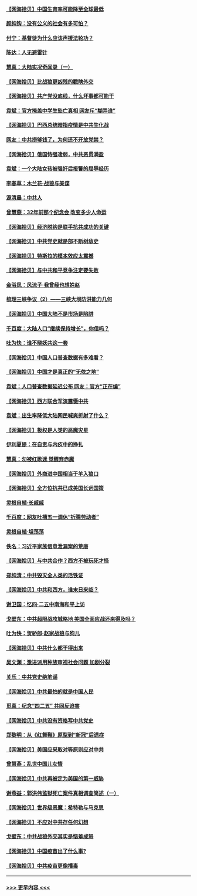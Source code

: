 #### [【网海拾贝】中国生育率可能降至全球最低](../pages/nsc993/n12948793.md?t=05151501) 
#### [颜纯钩：没有公义的社会有多可怕？](../pages/nsc993/n12947626.md?t=05151501) 
#### [付宁：基督徒为什么应该声援法轮功？](../pages/nsc993/n12947233.md?t=05151501) 
#### [陈达：人无避雷针](../pages/nsc993/n12947098.md?t=05151501) 
#### [慧真：大陆实况奇闻录（一）](../pages/nsc993/n12945811.md?t=05151501) 
#### [【网海拾贝】比战狼更凶残的戳瞎外交](../pages/nsc993/n12945717.md?t=05151501) 
#### [【网海拾贝】共产党没底线，什么坏事都可能干](../pages/nsc993/n12942090.md?t=05151501) 
#### [袁斌：官方掩盖中学生坠亡真相 网友斥“糊弄谁”](../pages/nsc993/n12942029.md?t=05151501) 
#### [【网海拾贝】巴西总统暗指疫情是中共生化战](../pages/nsc993/n12938999.md?t=05151501) 
#### [网友：中共捞够钱了，为何还不开放党禁？](../pages/nsc993/n12938952.md?t=05151501) 
#### [【网海拾贝】俄国恃强凌弱，中共恶贯满盈](../pages/nsc993/n12936626.md?t=05151501) 
#### [袁斌：一个大陆女孩被强奸后报警的屈辱经历](../pages/nsc993/n12936547.md?t=05151501) 
#### [李春草：木兰花·战狼与美谍](../pages/nsc993/n12935995.md?t=05151501) 
#### [源清晨：中共人](../pages/nsc993/n12935589.md?t=05151501) 
#### [曾慧燕：32年前那个纪念会 改变多少人命运](../pages/nsc993/n12934233.md?t=05151501) 
#### [【网海拾贝】经济脱钩是联手抗共成功的关键](../pages/nsc993/n12934176.md?t=05151501) 
#### [【网海拾贝】中共党史就是部不断树敌史](../pages/nsc993/n12932844.md?t=05151501) 
#### [【网海拾贝】特斯拉的模本效应太震撼](../pages/nsc993/n12925626.md?t=05151501) 
#### [【网海拾贝】与中共和平竞争注定要失败](../pages/nsc993/n12923326.md?t=05151501) 
#### [金浴凤：风流子‧我曾经也想姓赵](../pages/nsc993/n12920911.md?t=05151501) 
#### [梳理三峡争议（2）——三峡大坝防洪能力几何](../pages/nsc993/n12920173.md?t=05151501) 
#### [【网海拾贝】中国大陆不是市场是陷阱](../pages/nsc993/n12920143.md?t=05151501) 
#### [千百度：大陆人口“继续保持增长”，你信吗？](../pages/nsc993/n12918946.md?t=05151501) 
#### [吐为快：谁不晓妖共这一套](../pages/nsc993/n12918941.md?t=05151501) 
#### [【网海拾贝】中国人口普查数据有多难看？](../pages/nsc993/n12917822.md?t=05151501) 
#### [【网海拾贝】中国才是真正的“无依之地”](../pages/nsc993/n12915845.md?t=05151501) 
#### [袁斌：人口普查数据延迟公布 网友：官方“正在编”](../pages/nsc993/n12915748.md?t=05151501) 
#### [【网海拾贝】西方联合军演震慑中共](../pages/nsc993/n12913466.md?t=05151501) 
#### [袁斌：出生率降低大陆网民喊爽折射了什么？](../pages/nsc993/n12913365.md?t=05151501) 
#### [【网海拾贝】极权是人类的恶魔灾星](../pages/nsc993/n12910697.md?t=05151501) 
#### [伊利夏提：在自责与内疚中的挣扎](../pages/nsc993/n12910493.md?t=05151501) 
#### [慧真：勿被红歌迷 觉醒弃赤魔](../pages/nsc993/n12910485.md?t=05151501) 
#### [【网海拾贝】外商进中国相当于羊入狼口](../pages/nsc993/n12908274.md?t=05151501) 
#### [【网海拾贝】全方位抗共已成美国长远国策](../pages/nsc993/n12906878.md?t=05151501) 
#### [灵根自植‧长戚戚](../pages/nsc993/n12905585.md?t=05151501) 
#### [千百度：网友吐槽五一调休“折腾劳动者”](../pages/nsc993/n12905934.md?t=05151501) 
#### [灵根自植‧坦荡荡](../pages/nsc993/n12905562.md?t=05151501) 
#### [佚名：习近平家族信息泄漏案的荒唐](../pages/nsc993/n12904705.md?t=05151501) 
#### [【网海拾贝】与中共合作？西方不被玩死才怪](../pages/nsc993/n12903873.md?t=05151501) 
#### [郑纯清：中共毁灭全人类的活铁证](../pages/nsc993/n12903785.md?t=05151501) 
#### [【网海拾贝】中共和西方，谁末日来临？](../pages/nsc993/n12903482.md?t=05151501) 
#### [谢卫国：忆四‧二五中南海和平上访](../pages/nsc993/n12902192.md?t=05151501) 
#### [戈壁东：中共超限战攻城略地 美国全面应战还来得及吗？](../pages/nsc993/n12902297.md?t=05151501) 
#### [吐为快：贺骄郎‧赵家战狼与狗儿](../pages/nsc993/n12902280.md?t=05151501) 
#### [【网海拾贝】中共什么都干得出来](../pages/nsc993/n12897500.md?t=05151501) 
#### [吴文渊：激进派用种族审视社会问题 加剧分裂](../pages/nsc993/n12893881.md?t=05151501) 
#### [关乐：中共党史绝笔谣](../pages/nsc993/n12897270.md?t=05151501) 
#### [【网海拾贝】中共最怕的就是中国人民](../pages/nsc993/n12894705.md?t=05151501) 
#### [觅真：纪念“四二五” 共同反迫害](../pages/nsc993/n12894553.md?t=05151501) 
#### [【网海拾贝】中共没有资格写中共党史](../pages/nsc993/n12892231.md?t=05151501) 
#### [郑黎明：从《红舞鞋》原型到“新冠”后遗症](../pages/nsc993/n12890469.md?t=05151501) 
#### [【网海拾贝】美国应采取对等原则应对中共](../pages/nsc993/n12889176.md?t=05151501) 
#### [曾慧燕：乱世中国儿女情](../pages/nsc993/n12887931.md?t=05151501) 
#### [【网海拾贝】中共再被定为美国的第一威胁](../pages/nsc993/n12887580.md?t=05151501) 
#### [谢燕益：郭洪伟监狱死亡案件真相调查简述（一）](../pages/nsc993/n12885648.md?t=05151501) 
#### [【网海拾贝】世界级恶魔：希特勒与马克思](../pages/nsc993/n12884062.md?t=05151501) 
#### [【网海拾贝】不应对中共存任何幻想](../pages/nsc993/n12881460.md?t=05151501) 
#### [戈壁东：中共战狼外交其实是恼羞成怒](../pages/nsc993/n12880392.md?t=05151501) 
#### [【网海拾贝】中国疫苗出了什么事?](../pages/nsc993/n12879124.md?t=05151501) 
#### [【网海拾贝】中共疫苗更像播毒](../pages/nsc993/n12876631.md?t=05151501) 

----
#### [ >>> 更早内容 <<< ](../indexes/nsc993-earlier.md)
